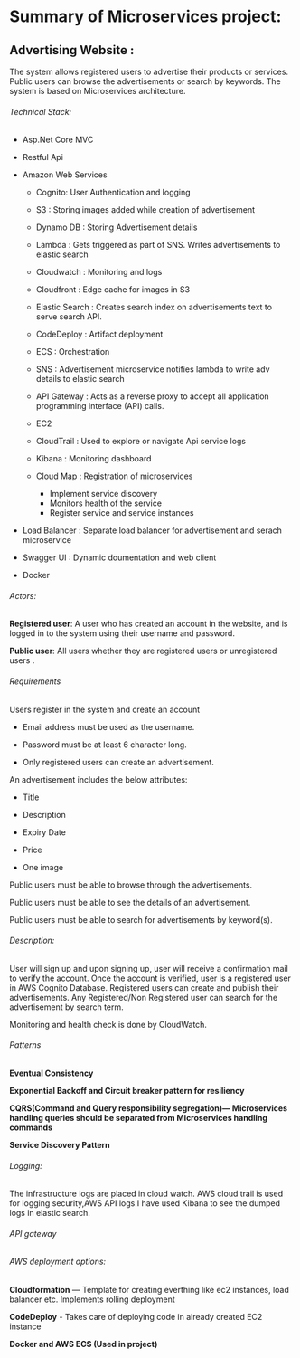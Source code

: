 # Summary of Microservices project:

## Advertising Website :

The system allows registered users to advertise their products or services. Public users can browse the advertisements or search by keywords. The system is based on Microservices architecture.

###### Technical Stack:
* Asp.Net Core MVC

* Restful Api

* Amazon Web Services

  * Cognito: User Authentication and logging

  * S3 : Storing images added while creation of advertisement

  * Dynamo DB : Storing Advertisement details

  * Lambda : Gets triggered as part of SNS. Writes advertisements to elastic search

  * Cloudwatch : Monitoring and logs

  * Cloudfront : Edge cache for images in S3

  * Elastic Search : Creates search index on advertisements text to serve search API.

  * CodeDeploy : Artifact deployment

  * ECS : Orchestration

  * SNS : Advertisement microservice notifies lambda to write adv details to elastic search

  * API Gateway : Acts as a reverse proxy to accept all application programming interface (API) calls.

  * EC2

  * CloudTrail : Used to explore or navigate Api service logs

  * Kibana : Monitoring dashboard

  * Cloud Map : Registration of microservices

     * Implement service discovery
     * Monitors health of the service
     * Register service and service instances
 * Load Balancer : Separate load balancer for advertisement and serach microservice

* Swagger UI : Dynamic doumentation and web client

* Docker

###### Actors:
**Registered user**: A user who has created an account in the website, and is logged in to the system using their username and password.

**Public user**: All users whether they are registered users or unregistered users .

###### Requirements
Users register in the system and create an account

  * Email address must be used as the username.

  * Password must be at least 6 character long.

  * Only registered users can create an advertisement.

An advertisement includes the below attributes:

 * Title

 * Description

 * Expiry Date

 * Price

 * One image

Public users must be able to browse through the advertisements.

Public users must be able to see the details of an advertisement.

Public users must be able to search for advertisements by keyword(s).

###### Description:
User will sign up and upon signing up, user will receive a confirmation mail to verify the account. Once the account is verified, user is a registered user in AWS Cognito Database. Registered users can create and publish their advertisements. Any Registered/Non Registered user can search for the advertisement by search term.

Monitoring and health check is done by CloudWatch.

###### Patterns
**Eventual Consistency**

**Exponential Backoff and Circuit breaker pattern for resiliency**

**CQRS(Command and Query responsibility segregation)— Microservices handling queries should be separated from Microservices handling commands**

**Service Discovery Pattern**

###### Logging:
The infrastructure logs are placed in cloud watch. AWS cloud trail is used for logging security,AWS API logs.I have used Kibana to see the dumped logs in elastic search.

###### API gateway

###### AWS deployment options:
**Cloudformation** — Template for creating everthing like ec2 instances, load balancer etc. Implements rolling deployment

**CodeDeploy** - Takes care of deploying code in already created EC2 instance

**Docker and AWS ECS (Used in project)**
